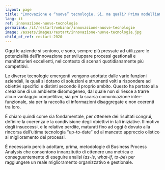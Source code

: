 ```yaml
---
layout: page
title: "Innovazione e “nuove” tecnologie. Sì, ma quali? Prima modelliamo i processi"
lang: it
ref: innovazione-nuove-tecnologie
permalink: /it/restart/webinar/innovazione-nuove-tecnologie
image: /assets/images/restart/innovazione-nuove-tecnologie.jpg
child_of_ref: restart-2020
---
```


Oggi le aziende si sentono, e sono, sempre più pressate ad utilizzare le
potenzialità dell’innovazione per sviluppare processi gestionali e
manifatturieri eccellenti, nel contesto di scenari quotidianamente più
competitivi.

Le diverse tecnologie emergenti vengono adottate dalle varie funzioni
aziendali, le quali si dotano di soluzioni e strumenti volti a rispondere ad
obiettivi specifici e distinti secondo il proprio ambito. Questo ha portato
alla creazione di un ambiente disomogeneo, dal quale non si riesce a trarre
alcun vantaggio competitivo, sia per la scarsa comunicazione inter-funzionale,
sia per la raccolta di informazioni disaggregate e non coerenti tra loro.

È chiaro quindi come sia fondamentale, per ottenere dei risultati congrui,
definire la coerenza e la condivisione degli obiettivi in tali iniziative. Il
motivo degli insuccessi, e le relative perdite, maturati fino ad oggi è dovuto
alla rincorsa dell’ultima tecnologia “up-to-date” ed al mancato approccio
olistico al miglioramento dei processi.

È necessario perciò adottare, prima, metodologie di Business Process Analysis
che consentono innanzitutto di ottenere una metrica e conseguentemente di
eseguire analisi (*as-is*, *what-if*, *to-be*) per raggiungere un reale
miglioramento organizzativo e gestionale.
